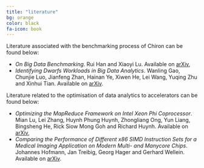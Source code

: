 ```yaml
---
title: "literature"
bg: orange
color: black
fa-icon: book
---
```


Literature associated with the benchmarking process of Chiron can be found below:

* _On Big Data Benchmarking_. Rui Han and Xiaoyi Lu. Available on [arXiv](http://arxiv.org/abs/1402.5194),
* _Identifying Dwarfs Workloads in Big Data Analytics_. Wanling Gao, Chunjie Luo, Jianfeng Zhan, Hainan Ye, Xiwen He, Lei Wang, Yuqing Zhu and Xinhui Tian. Available on [arXiv](http://arxiv.org/abs/1505.06872v1).

Literature related to the optimisation of data analytics to accelerators can be found below:

* _Optimizing the MapReduce Framework on Intel Xeon Phi Coprocessor_. Mian Lu, Lei Zhang, Huynh Phung Huynh, Zhongliang Ong, Yun Liang, Bingsheng He, Rick Siow Mong Goh and Richard Huynh. Available on [arXiv](http://arxiv.org/abs/1309.0215),
* _Comparing the Performance of Different x86 SIMD Instruction Sets for a Medical Imaging Application on Modern Multi- and Manycore Chips_. Johannes Hofmann, Jan Treibig, Georg Hager and Gerhard Wellein. Available on [arXiv](http://arxiv.org/abs/1401.7494).
